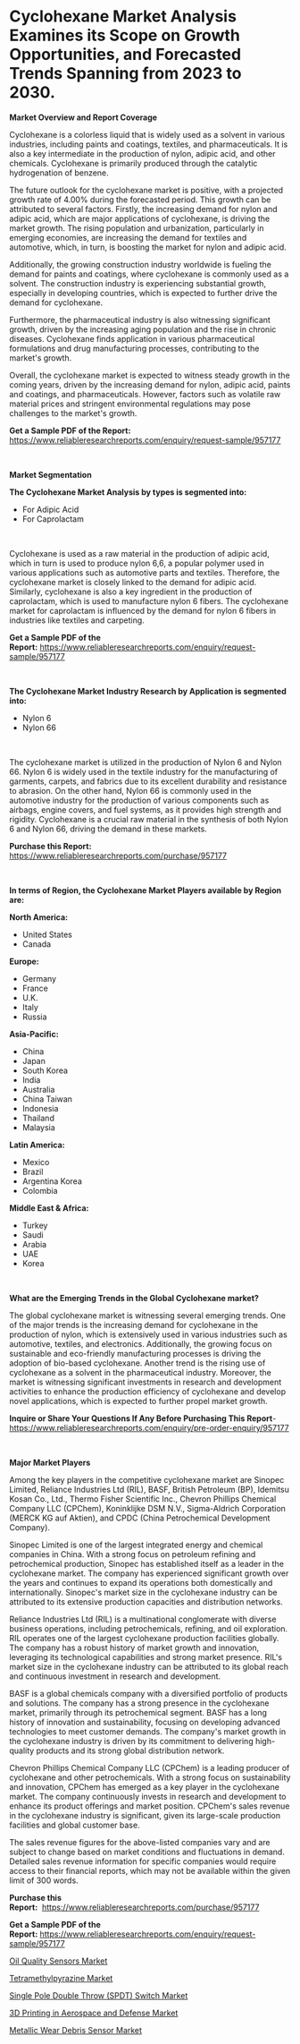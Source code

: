 <p><h1>Cyclohexane Market Analysis Examines its Scope on Growth Opportunities, and Forecasted Trends Spanning from 2023 to 2030.</h1></p><p><strong>Market Overview and Report Coverage</strong></p>
<p><p>Cyclohexane is a colorless liquid that is widely used as a solvent in various industries, including paints and coatings, textiles, and pharmaceuticals. It is also a key intermediate in the production of nylon, adipic acid, and other chemicals. Cyclohexane is primarily produced through the catalytic hydrogenation of benzene.</p><p>The future outlook for the cyclohexane market is positive, with a projected growth rate of 4.00% during the forecasted period. This growth can be attributed to several factors. Firstly, the increasing demand for nylon and adipic acid, which are major applications of cyclohexane, is driving the market growth. The rising population and urbanization, particularly in emerging economies, are increasing the demand for textiles and automotive, which, in turn, is boosting the market for nylon and adipic acid.</p><p>Additionally, the growing construction industry worldwide is fueling the demand for paints and coatings, where cyclohexane is commonly used as a solvent. The construction industry is experiencing substantial growth, especially in developing countries, which is expected to further drive the demand for cyclohexane.</p><p>Furthermore, the pharmaceutical industry is also witnessing significant growth, driven by the increasing aging population and the rise in chronic diseases. Cyclohexane finds application in various pharmaceutical formulations and drug manufacturing processes, contributing to the market's growth.</p><p>Overall, the cyclohexane market is expected to witness steady growth in the coming years, driven by the increasing demand for nylon, adipic acid, paints and coatings, and pharmaceuticals. However, factors such as volatile raw material prices and stringent environmental regulations may pose challenges to the market's growth.</p></p>
<p><strong>Get a Sample PDF of the Report:</strong> <a href="https://www.reliableresearchreports.com/enquiry/request-sample/957177">https://www.reliableresearchreports.com/enquiry/request-sample/957177</a></p>
<p>&nbsp;</p>
<p><strong>Market Segmentation</strong></p>
<p><strong>The Cyclohexane Market Analysis by types is segmented into:</strong></p>
<p><ul><li>For Adipic Acid</li><li>For Caprolactam</li></ul></p>
<p>&nbsp;</p>
<p><p>Cyclohexane is used as a raw material in the production of adipic acid, which in turn is used to produce nylon 6,6, a popular polymer used in various applications such as automotive parts and textiles. Therefore, the cyclohexane market is closely linked to the demand for adipic acid. Similarly, cyclohexane is also a key ingredient in the production of caprolactam, which is used to manufacture nylon 6 fibers. The cyclohexane market for caprolactam is influenced by the demand for nylon 6 fibers in industries like textiles and carpeting.</p></p>
<p><strong>Get a Sample PDF of the Report:</strong>&nbsp;<a href="https://www.reliableresearchreports.com/enquiry/request-sample/957177">https://www.reliableresearchreports.com/enquiry/request-sample/957177</a></p>
<p>&nbsp;</p>
<p><strong>The Cyclohexane Market Industry Research by Application is segmented into:</strong></p>
<p><ul><li>Nylon 6</li><li>Nylon 66</li></ul></p>
<p>&nbsp;</p>
<p><p>The cyclohexane market is utilized in the production of Nylon 6 and Nylon 66. Nylon 6 is widely used in the textile industry for the manufacturing of garments, carpets, and fabrics due to its excellent durability and resistance to abrasion. On the other hand, Nylon 66 is commonly used in the automotive industry for the production of various components such as airbags, engine covers, and fuel systems, as it provides high strength and rigidity. Cyclohexane is a crucial raw material in the synthesis of both Nylon 6 and Nylon 66, driving the demand in these markets.</p></p>
<p><strong>Purchase this Report:</strong>&nbsp; <a href="https://www.reliableresearchreports.com/purchase/957177">https://www.reliableresearchreports.com/purchase/957177</a></p>
<p>&nbsp;</p>
<p><strong>In terms of Region, the Cyclohexane Market Players available by Region are:</strong></p>
<p>
    <p> <strong> North America: </strong>
        <ul>
            <li>United States</li>
            <li>Canada</li>
        </ul>
        </p> 
    <p> <strong> Europe: </strong>
        <ul>
            <li>Germany</li>
            <li>France</li>
            <li>U.K.</li>
            <li>Italy</li>
            <li>Russia</li>
        </ul>
        </p> 
    <p> <strong> Asia-Pacific: </strong>
        <ul>
            <li>China</li>
            <li>Japan</li>
            <li>South Korea</li>
            <li>India</li>
            <li>Australia</li>
            <li>China Taiwan</li>
            <li>Indonesia</li>
            <li>Thailand</li>
            <li>Malaysia</li>
        </ul>
        </p> 
    <p> <strong> Latin America: </strong>
        <ul>
            <li>Mexico</li>
            <li>Brazil</li>
            <li>Argentina Korea</li>
            <li>Colombia</li>
        </ul>
        </p> 
    <p> <strong> Middle East & Africa: </strong>
        <ul>
            <li>Turkey</li>
            <li>Saudi</li>
            <li>Arabia</li>
            <li>UAE</li>
            <li>Korea</li>
        </ul>
    </p>
    </p>
<p>&nbsp;</p>
<p><strong>What are the Emerging Trends in the Global Cyclohexane market?</strong></p>
<p><p>The global cyclohexane market is witnessing several emerging trends. One of the major trends is the increasing demand for cyclohexane in the production of nylon, which is extensively used in various industries such as automotive, textiles, and electronics. Additionally, the growing focus on sustainable and eco-friendly manufacturing processes is driving the adoption of bio-based cyclohexane. Another trend is the rising use of cyclohexane as a solvent in the pharmaceutical industry. Moreover, the market is witnessing significant investments in research and development activities to enhance the production efficiency of cyclohexane and develop novel applications, which is expected to further propel market growth.</p></p>
<p><strong>Inquire or Share Your Questions If Any Before Purchasing This Report</strong>- <a href="https://www.reliableresearchreports.com/enquiry/pre-order-enquiry/957177">https://www.reliableresearchreports.com/enquiry/pre-order-enquiry/957177</a></p>
<p>&nbsp;</p>
<p><strong>Major Market Players</strong></p>
<p><p>Among the key players in the competitive cyclohexane market are Sinopec Limited, Reliance Industries Ltd (RIL), BASF, British Petroleum (BP), Idemitsu Kosan Co., Ltd., Thermo Fisher Scientific Inc., Chevron Phillips Chemical Company LLC (CPChem), Koninklijke DSM N.V., Sigma-Aldrich Corporation (MERCK KG auf Aktien), and CPDC (China Petrochemical Development Company).</p><p>Sinopec Limited is one of the largest integrated energy and chemical companies in China. With a strong focus on petroleum refining and petrochemical production, Sinopec has established itself as a leader in the cyclohexane market. The company has experienced significant growth over the years and continues to expand its operations both domestically and internationally. Sinopec's market size in the cyclohexane industry can be attributed to its extensive production capacities and distribution networks.</p><p>Reliance Industries Ltd (RIL) is a multinational conglomerate with diverse business operations, including petrochemicals, refining, and oil exploration. RIL operates one of the largest cyclohexane production facilities globally. The company has a robust history of market growth and innovation, leveraging its technological capabilities and strong market presence. RIL's market size in the cyclohexane industry can be attributed to its global reach and continuous investment in research and development.</p><p>BASF is a global chemicals company with a diversified portfolio of products and solutions. The company has a strong presence in the cyclohexane market, primarily through its petrochemical segment. BASF has a long history of innovation and sustainability, focusing on developing advanced technologies to meet customer demands. The company's market growth in the cyclohexane industry is driven by its commitment to delivering high-quality products and its strong global distribution network.</p><p>Chevron Phillips Chemical Company LLC (CPChem) is a leading producer of cyclohexane and other petrochemicals. With a strong focus on sustainability and innovation, CPChem has emerged as a key player in the cyclohexane market. The company continuously invests in research and development to enhance its product offerings and market position. CPChem's sales revenue in the cyclohexane industry is significant, given its large-scale production facilities and global customer base.</p><p>The sales revenue figures for the above-listed companies vary and are subject to change based on market conditions and fluctuations in demand. Detailed sales revenue information for specific companies would require access to their financial reports, which may not be available within the given limit of 300 words.</p></p>
<p><strong>Purchase this Report:</strong>&nbsp;&nbsp;<a href="https://www.reliableresearchreports.com/purchase/957177">https://www.reliableresearchreports.com/purchase/957177</a></p>
<p></p>
<p><strong>Get a Sample PDF of the Report:</strong>&nbsp;<a href="https://www.reliableresearchreports.com/enquiry/request-sample/957177">https://www.reliableresearchreports.com/enquiry/request-sample/957177</a></p>
<p><p><a href="https://medium.com/@sachintenrp23/oil-quality-sensors-market-insight-market-trends-growth-forecasted-from-2023-to-2030-0deaa056c5cd">Oil Quality Sensors Market</a></p><p><a href="https://github.com/rahu1502/Market-Research-Report-List-1/blob/main/tetramethylpyrazine-market.md">Tetramethylpyrazine Market</a></p><p><a href="https://www.linkedin.com/pulse/single-pole-double-throw-spdt-switch-market-challenges-vthsf/">Single Pole Double Throw (SPDT) Switch Market</a></p><p><a href="https://github.com/rahu1501/Market-Research-Report-List-1/blob/main/3d-printing-in-aerospace-and-defense-market.md">3D Printing in Aerospace and Defense Market</a></p><p><a href="https://medium.com/@yuvrajsinghrp23/metallic-wear-debris-sensor-market-exploring-market-share-market-trends-and-future-growth-ecde8b22d5f5">Metallic Wear Debris Sensor Market</a></p></p>